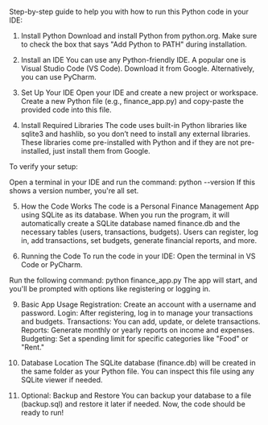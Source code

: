 Step-by-step guide to help you with how to run this Python code in your IDE:

1. Install Python
Download and install Python from python.org. Make sure to check the box that says "Add Python to PATH" during installation.


3. Install an IDE
You can use any Python-friendly IDE. A popular one is Visual Studio Code (VS Code). Download it from Google.
Alternatively, you can use PyCharm.


5. Set Up Your IDE
Open your IDE and create a new project or workspace.
Create a new Python file (e.g., finance_app.py) and copy-paste the provided code into this file.


7. Install Required Libraries
The code uses built-in Python libraries like sqlite3 and hashlib, so you don’t need to install any external libraries. These libraries come pre-installed with Python and if they are not pre-installed, just install them from Google.

To verify your setup:

Open a terminal in your IDE and run the command:
python --version
If this shows a version number, you're all set.


5. How the Code Works
The code is a Personal Finance Management App using SQLite as its database.
When you run the program, it will automatically create a SQLite database named finance.db and the necessary tables (users, transactions, budgets).
Users can register, log in, add transactions, set budgets, generate financial reports, and more.


7. Running the Code
To run the code in your IDE:
Open the terminal in VS Code or PyCharm.

Run the following command:
python finance_app.py
The app will start, and you'll be prompted with options like registering or logging in.


9. Basic App Usage
Registration: Create an account with a username and password.
Login: After registering, log in to manage your transactions and budgets.
Transactions: You can add, update, or delete transactions.
Reports: Generate monthly or yearly reports on income and expenses.
Budgeting: Set a spending limit for specific categories like "Food" or "Rent."


11. Database Location
The SQLite database (finance.db) will be created in the same folder as your Python file. You can inspect this file using any SQLite viewer if needed.


13. Optional: Backup and Restore
You can backup your database to a file (backup.sql) and restore it later if needed.
Now, the code should be ready to run!
